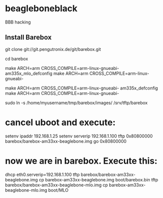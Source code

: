 # beagleboneblack
BBB hacking

## Install Barebox
git clone git://git.pengutronix.de/git/barebox.git

cd barebox

make ARCH=arm CROSS_COMPILE=arm-linux-gnueabi- am335x_mlo_defconfig
make ARCH=arm CROSS_COMPILE=arm-linux-gnueabi-

make ARCH=arm CROSS_COMPILE=arm-linux-gnueabi- am335x_defconfig
make ARCH=arm CROSS_COMPILE=arm-linux-gnueabi-

sudo ln -s /home/myusername/tmp/barebox/images/ /srv/tftp/barebox

# cancel uboot and execute:
setenv ipaddr 192.168.1.25
setenv serverip 192.168.1.100
tftp 0x80800000 barebox/barebox-am33xx-beaglebone.img
go 0x80800000

# now we are in barebox. Execute this:
dhcp
eth0.serverip=192.168.1.100
tftp barebox/barebox-am33xx-beaglebone.img
cp barebox-am33xx-beaglebone.img boot/barebox.bin
tftp barebox/barebox-am33xx-beaglebone-mlo.img
cp barebox-am33xx-beaglebone-mlo.img boot/MLO
